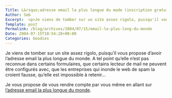 ```yaml
--- 
Title: L&rsquo;adresse email la plus longue du mode (inscription gratuite)
Author: Seb
Excerpt:  <p>Je viens de tomber sur un site assez rigolo, puisqu'il vous propose d'avoir l'adresse email la plus longue du monde. A tel point qu'elle n'est pas reconnue dans certains formulaires, que certains lecteur de mail ne peuvent &ecirc;tre configur&eacute;s avec, que les entreprises qui inonde le web de spam la croient fausse, qu'elle est impossible &agrave;  retenir...</p>
Template: post
Permalink: /blog/archives/2004/07/15/email-le-plus-long-du-monde
Date: 2004-07-15T10:54:28+00:00
Categories: Goodies
--- 
```


Je viens de tomber sur un site assez rigolo, puisqu&rsquo;il vous propose d&rsquo;avoir l&rsquo;adresse email la plus longue du monde. A tel point qu&rsquo;elle n&rsquo;est pas reconnue dans certains formulaires, que certains lecteur de mail ne peuvent &ecirc;tre configur&eacute;s avec, que les entreprises qui inonde le web de spam la croient fausse, qu&rsquo;elle est impossible &agrave; retenir&#8230;

<!--more-->

Je vous propose de vous rendre compte par vous m&ecirc;me en allant sur [l&rsquo;adresse email la plus longue du monde][1].

 [1]: http://www.abcdefghijklmnopqrstuvwxyzabcdefghijklmnopqrstuvwxyzabcdefghijk.com/ "http://www.abcdefghijklmnopqrstuvwxyzabcdefghijklmnopqrstuvwxyzabcdefghijk.com/"